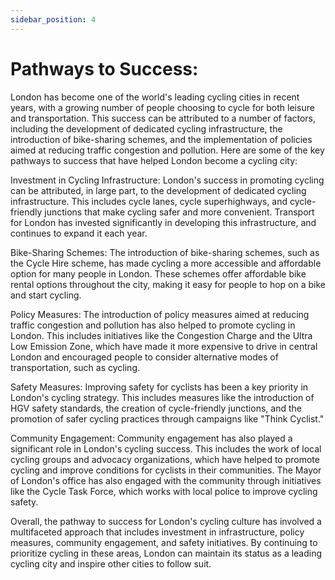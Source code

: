 ```yaml
---
sidebar_position: 4
---
```


# Pathways to Success:


London has become one of the world's leading cycling cities in recent years, with a growing number of people choosing to cycle for both leisure and transportation. This success can be attributed to a number of factors, including the development of dedicated cycling infrastructure, the introduction of bike-sharing schemes, and the implementation of policies aimed at reducing traffic congestion and pollution. Here are some of the key pathways to success that have helped London become a cycling city:

Investment in Cycling Infrastructure:
London's success in promoting cycling can be attributed, in large part, to the development of dedicated cycling infrastructure. This includes cycle lanes, cycle superhighways, and cycle-friendly junctions that make cycling safer and more convenient. Transport for London has invested significantly in developing this infrastructure, and continues to expand it each year.

Bike-Sharing Schemes:
The introduction of bike-sharing schemes, such as the Cycle Hire scheme, has made cycling a more accessible and affordable option for many people in London. These schemes offer affordable bike rental options throughout the city, making it easy for people to hop on a bike and start cycling.

Policy Measures:
The introduction of policy measures aimed at reducing traffic congestion and pollution has also helped to promote cycling in London. This includes initiatives like the Congestion Charge and the Ultra Low Emission Zone, which have made it more expensive to drive in central London and encouraged people to consider alternative modes of transportation, such as cycling.

Safety Measures:
Improving safety for cyclists has been a key priority in London's cycling strategy. This includes measures like the introduction of HGV safety standards, the creation of cycle-friendly junctions, and the promotion of safer cycling practices through campaigns like "Think Cyclist."

Community Engagement:
Community engagement has also played a significant role in London's cycling success. This includes the work of local cycling groups and advocacy organizations, which have helped to promote cycling and improve conditions for cyclists in their communities. The Mayor of London's office has also engaged with the community through initiatives like the Cycle Task Force, which works with local police to improve cycling safety.

Overall, the pathway to success for London's cycling culture has involved a multifaceted approach that includes investment in infrastructure, policy measures, community engagement, and safety initiatives. By continuing to prioritize cycling in these areas, London can maintain its status as a leading cycling city and inspire other cities to follow suit.
